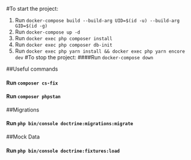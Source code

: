 #To start the project:
1. Run `docker-compose build --build-arg UID=$(id -u) --build-arg GID=$(id -g)`
2. Run `docker-compose up -d`
3. Run `docker exec php composer install`
4. Run `docker exec php composer db-init`
5. Run `docker exec php yarn install && docker exec php yarn encore dev`
#To stop the project:
####Run `docker-compose down`

##Useful commands
#### Run `composer cs-fix`
#### Run `composer phpstan`

##Migrations
#### Run `php bin/console doctrine:migrations:migrate`

##Mock Data
#### Run `php bin/console doctrine:fixtures:load`
